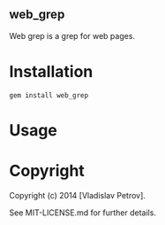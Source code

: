 web_grep
-------

Web grep is a grep for web pages.

Installation
============

```
gem install web_grep
```

Usage
=====


Copyright
=========

Copyright (c) 2014 [Vladislav Petrov].

See MIT-LICENSE.md for further details.